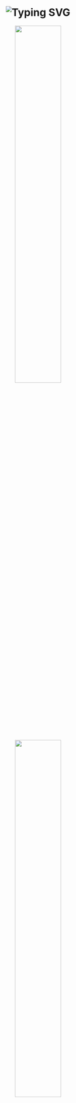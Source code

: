 <h1 align="center">
  <img src="https://readme-typing-svg.herokuapp.com?font=Fira+Code&size=28&pause=1000&color=38B6FF&center=true&vCenter=true&width=600&lines=IPOleksenko;Welcome+to+my+GitHub!" alt="Typing SVG" />
</h1>

<p align="center">
    <img src="https://github-readme-stats.vercel.app/api?username=IPOleksenko&theme=tokyonight&hide_border=true&show_icons=true&count_private=true" width="50%" />
    <img src="https://github-profile-trophy.vercel.app/api?username=IPOleksenko&column=5&theme=tokyonight&margin-w=15" width="50%" />
</p>

<!-- LANGUAGES-START -->
## 🛠 Languages ​​used in projects
<p align="center">
<img src="https://img.shields.io/badge/Python-blue?style=for-the-badge&logo=python&logoColor=white" alt="Python" /> <img src="https://img.shields.io/badge/C-blue?style=for-the-badge&logo=c&logoColor=white" alt="C" /> <img src="https://img.shields.io/badge/JavaScript-blue?style=for-the-badge&logo=javascript&logoColor=white" alt="JavaScript" /> <img src="https://img.shields.io/badge/Java-blue?style=for-the-badge&logo=java&logoColor=white" alt="Java" /> <img src="https://img.shields.io/badge/C++-blue?style=for-the-badge&logo=c&logoColor=white" alt="C++" /> <img src="https://img.shields.io/badge/CSS-blue?style=for-the-badge&logo=css&logoColor=white" alt="CSS" /> <img src="https://img.shields.io/badge/CMake-blue?style=for-the-badge&logo=cmake&logoColor=white" alt="CMake" /> <img src="https://img.shields.io/badge/Assembly-blue?style=for-the-badge&logo=assembly&logoColor=white" alt="Assembly" /> <img src="https://img.shields.io/badge/Shell-blue?style=for-the-badge&logo=shell&logoColor=white" alt="Shell" /> <img src="https://img.shields.io/badge/Makefile-blue?style=for-the-badge&logo=makefile&logoColor=white" alt="Makefile" /> <img src="https://img.shields.io/badge/HTML-blue?style=for-the-badge&logo=html&logoColor=white" alt="HTML" /> <img src="https://img.shields.io/badge/PowerShell-blue?style=for-the-badge&logo=powershell&logoColor=white" alt="PowerShell" /> 
</p>
<!-- LANGUAGES-END -->

## 💻 Operating Systems
<p align="center">
  <img src="https://img.shields.io/badge/Windows-0078D6?style=for-the-badge&logo=windows&logoColor=white" />
  <img src="https://img.shields.io/badge/Linux-FCC624?style=for-the-badge&logo=linux&logoColor=black" />
  <img src="https://img.shields.io/badge/Android-3DDC84?style=for-the-badge&logo=android&logoColor=white" />
</p>


## 🔗 Contact
<p align="center">
  <a href="https://github.com/IPOleksenko"><img src="https://img.shields.io/badge/github-%23121011.svg?style=for-the-badge&logo=github&logoColor=white" /></a>
  <a href="https://t.me/IPOleksenko"><img src="https://img.shields.io/badge/Telegram-2CA5E0?style=for-the-badge&logo=telegram&logoColor=white" /></a>
  <a href="mailto:1ipooip1@gmail.com"><img src="https://img.shields.io/badge/Gmail-D14836?style=for-the-badge&logo=gmail&logoColor=white" /></a>
</p>